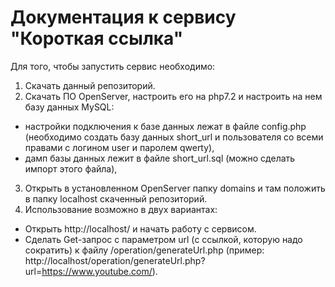# Документация к сервису "Короткая ссылка"

Для того, чтобы запустить сервис необходимо:
1) Скачать данный репозиторий.
2) Скачать ПО OpenServer, настроить его на php7.2 и настроить на нем базу данных MySQL:
- настройки подключения к базе данных лежат в файле config.php (необходимо создать базу данных short_url и пользователя со всеми правами с логином user и паролем qwerty),
- дамп базы данных лежит в файле short_url.sql (можно сделать импорт этого файла),

3) Открыть в установленном OpenServer папку domains и там положить в папку localhost скаченный репозиторий.
4) Использование возможно в двух вариантах:
- Открыть http://localhost/ и начать работу с сервисом.
- Сделать Get-запрос с параметром url (с ссылкой, которую надо сократить) к файлу /operation/generateUrl.php (пример: http://localhost/operation/generateUrl.php?url=https://www.youtube.com/).
